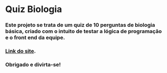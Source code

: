 # Quiz Biologia

### Este projeto se trata de um quiz de 10 perguntas de biologia básica, criado com o intuito de testar a lógica de programação e o front end da equipe.
### [Link do site](https://arthur-llevy.github.io/Quiz-Biologia/). 
### Obrigado e divirta-se!
